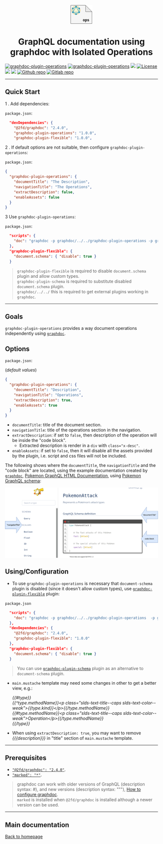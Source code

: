 <p align="center">
  <br/>
  <a href="https://graphdoc-plugins.github.io"><img src="operations/graphdoc-plugin-operations.png" alt=" "/></a>
</p>

<h1 align="center">GraphQL documentation using graphdoc with Isolated Operations</h1>

[![graphdoc-plugin-operations](https://badgen.net/badge/homepage/graphdoc-plugin-operations/blue)](https://graphdoc-plugins.github.io)
[![graphdoc-plugin-operations](https://badgen.net/badge/npm%20pack/graphdoc-plugin-operations/blue)](https://www.npmjs.com/package/graphdoc-plugin-operations)
[![ ](https://badgen.net/npm/v/graphdoc-plugin-operations)](https://www.npmjs.com/package/graphdoc-plugin-operations)
[![License](https://img.shields.io/github/license/mashape/apistatus.svg)](LICENSE.txt)
[![ ](https://badgen.net/badge/test/passing/green)](https://gmullerb.gitlab.io/graphdoc-plugin-operations/tests/tests_report.html)
[![ ](https://gitlab.com/gmullerb/graphdoc-plugin-operations/badges/master/coverage.svg)](https://gmullerb.gitlab.io/graphdoc-plugin-operations/coverage/index.html)
[![Github repo](https://badgen.net/badge/icon/github?icon=github&label)](https://github.com/gmullerb/graphdoc-plugin-operations)
[![Gitlab repo](https://badgen.net/badge/icon/gitlab?icon=gitlab&label)](https://gitlab.com/gmullerb/graphdoc-plugin-operations)

__________________

## Quick Start

1 . Add dependencies:

`package.json`:

```json
  "devDependencies": {
    "@2fd/graphdoc": "2.4.0",
    "graphdoc-plugin-operations": "1.0.0",
    "graphdoc-plugin-flexible": "1.0.0",
```

2 . If default options are not suitable, then configure `graphdoc-plugin-operations`:

`package.json`:

```json
{
  "graphdoc-plugin-operations": {
    "documentTitle": "The Description",
    "navigationTitle": "The Operations",
    "extractDescription": false,
    "enableAssets": false
  }
}
```

3 Use `graphdoc-plugin-operations`:

`package.json`:

```json
  "scripts": {
    "doc": "graphdoc -p graphdoc/../../graphdoc-plugin-operations -p graphdoc/../../graphdoc-plugin-flexible  -p graphdoc/../../graphdoc-plugin-schema -s ./schema.graphql -o ./build/documentation"
  },
  "graphdoc-plugin-flexible": {
    "document.schema": { "disable": true }
  }
```

> `graphdoc-plugin-flexible` is required to disable `document.schema` plugin and  allow custom types.  
> `graphdoc-plugin-schema` is required to substitute disabled `document.schema` plugin.  
> `graphdoc/../../` this is required to get external plugins working in `graphdoc`.

__________________

## Goals

`graphdoc-plugin-operations` provides a way document operations independently using [`graphdoc`](https://www.npmjs.com/package/@2fd/graphdoc).

## Options

`package.json`:

(*default values*)

```json
{
  "graphdoc-plugin-operations": {
    "documentTitle": "Description",
    "navigationTitle": "Operations",
    "extractDescription": true,
    "enableAssets": true
  }
}
```

* `documentTitle`: title of the document section.
* `navigationTitle`: title of the operations section in the navigation.
* `extractDescription`: if set to `false`, then description of the operation will be inside the "code block".
  * Extracted description is render in a `div` with `class="x-desc"`.
* `enableAssets`: if set to `false`, then it will disable all the assets provided by the plugin, i.e. script and css files will not be included.

The following shows where the `documentTitle`, the `navigationTitle` and the "code block" are located, using the example documentation created by [`graphdoc`](https://www.npmjs.com/package/@2fd/graphdoc), [Pokemon GraphQL HTML Documentation](https://2fd.github.io/graphdoc/pokemon/pokemonattack.doc.html), using [Pokemon GraphQL schema](https://github.com/lucasbento/graphql-pokemon):

![Graphdoc sections](operations/graphdoc-sections.svg)

## Using/Configuration

* To use `graphdoc-plugin-operations` is necessary that `document-schema` plugin is disabled (since it doesn't allow custom types), use [`graphdoc-plugin-flexible`](https://graphdoc-plugins.github.io) plugin:

`package.json`

```json
  "scripts": {
    "doc": "graphdoc -p graphdoc/../../graphdoc-plugin-operations  -p graphdoc/../../graphdoc-plugin-flexible -s ./schema.graphql -o ./build/documentation"
  },
  "devDependencies": {
    "@2fd/graphdoc": "2.4.0",
    "graphdoc-plugin-flexible": "1.0.0"
  },
  "graphdoc-plugin-flexible": {
    "document.schema": { "disable": true }
  }
```

> You can use [`graphdoc-plugin-schema`](https://graphdoc-plugins.github.io) plugin as an alternative to  `document-schema` plugin.

* `main.mustache` template may need some changes in other to get a better view, e.g.:

    *&#123;&#123;#type}}  
      &#123;&#123;^type.methodName}}&#60;p class="slds-text-title--caps slds-text-color--weak">&#123;&#123;type.kind}}&#60;/p>&#123;&#123;/type.methodName}}  
      &#123;&#123;#type.methodName}}&#60;p class="slds-text-title--caps slds-text-color--weak">Operation&#60;/p>&#123;&#123;/type.methodName}}  
    &#123;&#123;/type}}*

* When using `extractDescription: true`, you may want to remove *&#123;&#123;&#123;description}}}* in "title" section of `main.mustache` template.

__________________

## Prerequisites

* [`"@2fd/graphdoc": "2.4.0"`](https://www.npmjs.com/package/@2fd/graphdoc/v/2.4.0).
* [`"marked": "*"`](https://www.npmjs.com/package/marked).

> graphdoc can work with older versions of GraphQL (description syntax: #), and new versions (description syntax: """), [How to configure graphdoc](https://graphdoc-plugins.github.io/docs/how-to-configure-graphdoc.html).  
> `marked` is installed when `@2fd/graphdoc` is installed although a newer version can be used.

__________________

## Main documentation

[Back to homepage](../README.md)
